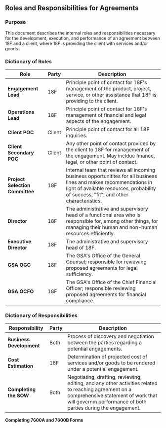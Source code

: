 ## Roles and Responsibilities for Agreements

### Purpose

This document describes the internal roles and responsibilities necessary for the development, execution, and performance of an agreement between 18F and a client, where 18F is providing the client with services and/or goods.

### Dictionary of Roles

Role | Party | Description
---- | ----- | -----------
**Engagement Lead** | 18F | Principle point of contact for 18F's management of the product, project, service, or other assistance that 18F is providing to the client.
**Operations Lead** | 18F | Principle point of contact for 18F's management of financial and legal aspects of the engagement.
**Client POC** | Client | Principle point of contact for all 18F inquiries.
**Client Secondary POC** | Client | Any other point of contact provided by the client to 18F for management of the engagement.  May incldue finance, legal, or other point of contact.
**Project Selection Committee** | 18F | Internal team that reviews all incoming business opportunitites for all business lines and makes recommendations in light of available resources, probability of success, "fit", and other characteristics.
**Director** | 18F | The administrative and supervisory head of a functional area who is responsible for, among other things, for managing their human and non-human resources efficiently.
**Executive Director** | 18F | The administrative and supervisory head of 18F.
**GSA OGC** | 18F | The GSA's Office of the General Counsel; responsible for reviewing proposed agreements for legal sufficiency.
**GSA OCFO** | 18F | The GSA's Office of the Chief Financial Officer; responsible reviewing proposed agreements for financial compliance.

### Dictionary of Responsibilities

Responsibility | Party | Description
-------------- | ----- | -----------
**Business Development** | Both | Process of discovery and negotiation between the parties regarding a potential engagements.
**Cost Estimation** | 18F | Determination of projected cost of services and/or goods to be rendered under a potential engagement.
**Completing the SOW** | Both | Negotiating, drafting, reviewing, editing, and any other activities related to reaching agreement on a comprehensive statement of work that will governm performance of both parties during the engagement.
**Completing 7600A and 7600B Forms**
